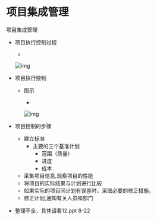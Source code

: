 # 项目集成管理

项目集成管理

- 项目执行控制过程

  - 

    ![img](https://img1.zlogs.net/20/20200117222307.png)

- 项目执行控制

  - 图示

    - 

      ![img](https://img1.zlogs.net/20/20200117222308.png)

- 项目控制的步骤

  - 建立标准
    - 主要的三个基准计划
      - 范围（质量）
      - 进度
      - 成本
  - 采集项目信息,观察项目的性能
  - 将项目的实际结果与计划进行比较
  - 如果实际的项目同计划有误差时，采取必要的修正措施。
  - 修正计划,通知有关人员和部门

- 整理不全，具体请看12.ppt 8-22